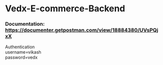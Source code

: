 # Vedx-E-commerce-Backend

### Documentation: https://documenter.getpostman.com/view/18884380/UVsPQjxX

Authentication \
username=vikash\
password=vedx
